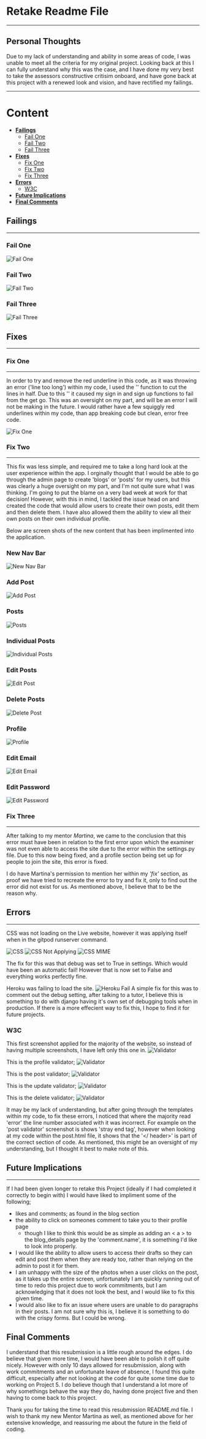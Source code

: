 # **Retake Readme File**

***
## Personal Thoughts
Due to my lack of understanding and ability in some areas of code, I was unable to meet all the criteria for my original project. Looking back at this I can fully understand why this was the case, and I have done my very best to take the assessors constructive critisim onboard, and have gone back at this project with a renewed look and vision, and have rectified my failings.
***
# Content

- **[Failings](#failings)**
    - [Fail One](#fail-one)
    - [Fail Two](#fail-two)
    - [Fail Three](#fail-three)
- **[Fixes](#fixes)**
    - [Fix One](#fix-one)
    - [Fix Two](#fix-two)
    - [Fix Three](#fix-three)
- **[Errors](#errors)**
    - [W3C](#w3c)
- **[Future Implications](#future-implications)**
- **[Final Comments](#final-comments)**

## **Failings**
***
### Fail One
![Fail One](readme-content/retake/10.%20Fail%20One%20-%20Assessor.png)

### Fail Two
![Fail Two](readme-content/retake/11.%20Fail%20Two%20-%20Assessor.png)

### Fail Three
![Fail Three](readme-content/retake/12.%20Fail%20Three%20-%20Assessor.png)

## **Fixes**
***
### **Fix One**
***
In order to try and remove the red underline in this code, as it was throwing an error ('line too long') within my code, I used the '\' function to cut the lines in half. Due to this '\' it caused my sign in and sign up functions to fail from the get go. This was an oversight on my part, and will be an error I will not be making in the future. I would rather have a few squiggly red underlines within my code, than app breaking code but clean, error free code.

![Fix One](readme-content/retake/10.%20Fail%20One%20-%20Reason.png)


### **Fix Two**
***
This fix was less simple, and required me to take a long hard look at the user experience within the app. I orginally thought that I would be able to go through the admin page to create 'blogs' or 'posts' for my users, but this was clearly a huge oversight on my part, and I'm not quite sure what I was thinking. I'm going to put the blame on a very bad week at work for that decision! However, with this in mind, I tackled the issue head on and created the code that would allow users to create their own posts, edit them and then delete them. I have also allowed them the ability to view all their own posts on their own individual profile.

Below are screen shots of the new content that has been implimented into the application.

### New Nav Bar
![New Nav Bar](readme-content/retake/1.%20New%20Nav%20Bar.png)

### Add Post
![Add Post](readme-content/retake/2.%20Add%20Post.png)

### Posts
![Posts](readme-content/retake/3.%20Posts.png)

### Individual Posts
![Individual Posts](readme-content/retake/4.%20Individual%20Post.png)

### Edit Posts
![Edit Post](readme-content/retake/5.%20Edit%20Post.png)

### Delete Posts
![Delete Post](readme-content/retake/6.%20Delete%20Post.png)

### Profile
![Profile](readme-content/retake/7.%20Profile.png)

### Edit Email
![Edit Email](readme-content/retake/8.%20Edit%20Email.png)

### Edit Password
![Edit Password](readme-content/retake/9.%20Edit%20Password.png)

### **Fix Three**

***

After talking to my mentor *Martina*, we came to the conclusion that this error must have been in relation to the first error upon which the examiner was not even able to access the site due to the error within the settings.py file. Due to this now being fixed, and a profile section being set up for people to join the site, this error is fixed. 

I do have Martina's permission to mention her within my *'fix'* section, as proof we have tried to recreate the error to try and fix it, only to find out the error did not exist for us. As mentioned above, I believe that to be the reason why.

## **Errors**

***
CSS was not loading on the Live website, however it was applying itself when in the gitpod runserver command.

![CSS](readme-content/retake/01%20-%20CSS%20not%20applying.png)
![CSS Not Applying](readme-content/retake/02%20-%20CSS%20not%20applying%2C%20but%20works%20in%20github.png)
![CSS MIME](readme-content/retake/03%20-%20CSS%20not%20applying%2C%20MIME.png)

The fix for this was that debug was set to True in settings. Which would have been an automatic fail! However that is now set to False and everything works perfectly fine.

Heroku was failing to load the site.
![Heroku Fail](readme-content/retake/04%20-%20Heroku%20Failing%20To%20Load.png)
A simple fix for this was to comment out the debug setting, after talking to a tutor, I believe this is something to do with django having it's own set of debugging tools when in production. If there is a more effecient way to fix this, I hope to find it for future projects.

### **W3C**

This first screenshot applied for the majority of the website, so instead of having multiple screenshots, I have left only this one in.
![Validator](readme-content/retake/05.%20Validator.png)

This is the profile validator;
![Validator](readme-content/retake/06.%20Validator%20Profile.png)

This is the post validator;
![Validator](readme-content/retake/07.%20Validator%20Post.png)

This is the update validator;
![Validator](readme-content/retake/08.%20Validator%20Update.png)

This is the delete validator;
![Validator](readme-content/retake/09.%20Validator%20Delete.png)

It may be my lack of understanding, but after going through the templates within my code, to fix these errors, I noticed that where the majority read 'error' the line number associated with it was incorrect. For example on the 'post validator' screenshot is shows 'stray end tag', however when looking at my code within the post.html file, it shows that the '</ header>' is part of the correct section of code. As mentioned, this might be an oversight of my understanding, but I thought it best to make note of this.

## **Future Implications**

***
If I had been given longer to retake this Project (ideally if I had completed it correctly to begin with) I would have liked to impliment some of the following;
    
- likes and comments; as found in the blog section
- the ability to click on someones comment to take you to their profile page
    - though I like to think this would be as simple as adding an < a > to the blog_details page by the 'comment.name', it is something I'd like to look into properly.
- I would like the ability to allow users to access their drafts so they can edit and post them when they are ready too, rather than relying on the admin to post it for them.
- I am unhappy with the size of the photos when a user clicks on the post, as it takes up the entire screen, unfortunately I am quickly running out of time to redo this project due to work commitments, but I am acknowledging that it does not look the best, and I would like to fix this given time.
- I would also like to fix an issue where users are unable to do paragraphs in their posts. I am not sure why this is, I believe it is something to do with the crispy forms. But I could be wrong.

## **Final Comments**

I understand that this resubmission is a little rough around the edges. I do believe that given more time, I would have been able to polish it off quite nicely. However with only 10 days allowed for resubmission, along with work commitments and an unfortunate leave of absence, I found this quite difficult, especially after not looking at the code for quite some time due to working on Project 5. I do believe though that I understand a lot more of why somethings behave the way they do, having done project five and then having to come back to this project.

Thank you for taking the time to read this resubmission README.md file. I wish to thank my new Mentor Martina as well, as mentioned above for her extensive knowledge, and reassuring me about the future in the field of coding.